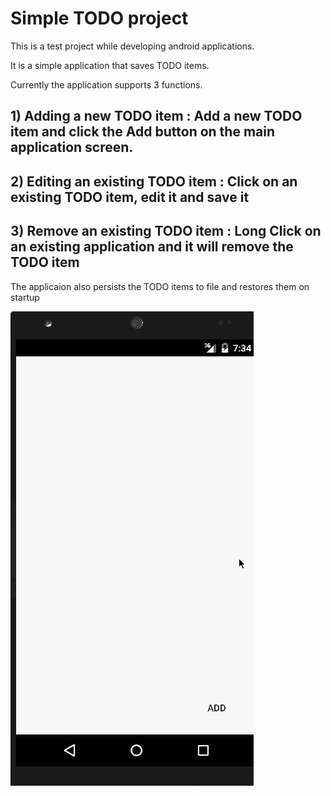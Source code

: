 # Simple TODO project

This is a test project while developing android applications.

It is a simple application that saves TODO items.

Currently the application supports 3 functions.

## 1) Adding a new TODO item : Add a new TODO item and click the Add button on the main application screen.<br>
## 2) Editing an existing TODO item : Click on an existing TODO item, edit it and save it<br>
## 3) Remove an existing TODO item : Long Click on an existing application and it will remove the TODO item<br>

The applicaion also persists the TODO items to file and restores them on startup

![Video Walkthrough](demo.gif)